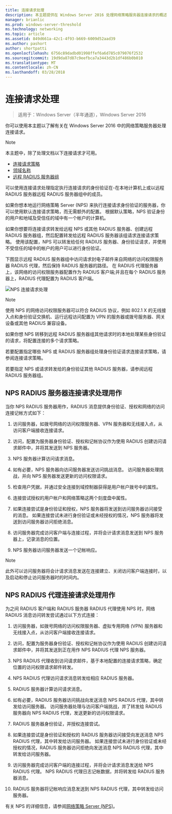 ```yaml
---
title: 连接请求处理
description: 本主题提供在 Windows Server 2016 处理网络策略服务器连接请求的概述。
manager: brianlic
ms.prod: windows-server-threshold
ms.technology: networking
ms.topic: article
ms.assetid: 849d661a-42c1-4f93-b669-6009d52aad39
ms.author: pashort
author: shortpatti
ms.openlocfilehash: 6756c89dadbd01998ffef6a6d785c079076f2532
ms.sourcegitcommit: 19d9da87d87c9eefbca7a3443d2b1df486b0b010
ms.translationtype: MT
ms.contentlocale: zh-CN
ms.lasthandoff: 03/28/2018
---
```

# <a name="connection-request-processing"></a>连接请求处理

>适用于：Windows Server（半年通道），Windows Server 2016

你可以使用本主题以了解有关在 Windows Server 2016 中的网络策略服务器处理连接请求。

>[!NOTE]
>本主题中，除了处理文档以下连接请求才可用。
> - [连接请求策略](nps-crp-crpolicies.md)
> - [领域名称](nps-crp-realm-names.md)
> - [远程 RADIUS 服务器组](nps-crp-rrsg.md)

可以使用连接请求处理指定执行连接请求的身份验证在-在本地计算机上或以远程 RADIUS 服务器远程 RADIUS 服务器组中的成员。 

如果你想本地运行网络策略 Server (NPS) 来执行连接请求身份验证的服务器，你可以使用默认连接请求策略，而无需额外的配置。 根据默认策略，NPS 验证身份的用户和地域及受信任的域中有一个帐户的计算机。

如果你想要将连接请求转发给远程 NPS 或其他 RADIUS 服务器、创建远程 RADIUS 服务器组，然后配置转发给远程 RADIUS 服务器该组请求连接请求策略。 使用该配置，NPS 可以转发给任何 RADIUS 服务器、身份验证请求，并使用不受信任的域中的帐户的用户可以进行身份验证。

下图显示远程 RADIUS 服务器组中访问请求封电子邮件来自网络的访问权限服务器 RADIUS 代理，然后保持 RADIUS 服务器的路径。 在 RADIUS 代理服务器上，该网络的访问权限服务器配置作为 RADIUS 客户端;并且在每个 RADIUS 服务器上，RADIUS 代理配置为 RADIUS 客户端。


![NPS 连接请求处理](../../media/Nps-Connection-Request-Processing/Nps-Connection-Request-Processing.jpg)


>[!NOTE]
>使用 NPS 的网络访问权限服务器可以符合 RADIUS 协议，例如 802.1 X 的无线接入点和身份验证交换机、运行远程访问配置为 VPN 的服务器或拨号服务器、网关设备或其他 RADIUS 兼容设备。

如果你想 NPS 转移到远程 RADIUS 服务器组其他请求时的本地处理某些身份验证的请求，将配置连接的多个请求策略。

若要配置指定哪些 NPS 或 RADIUS 服务器组处理身份验证请求连接请求策略，请参阅连接请求策略。

若要指定 NPS 或请求转发给的身份验证其他 RADIUS 服务器，请参阅远程 RADIUS 服务器组。

## <a name="nps-as-a-radius-server-connection-request-processing"></a>NPS RADIUS 服务器连接请求处理用作

当你 NPS RADIUS 服务器用作，RADIUS 消息提供身份验证、授权和网络的访问连接记帐方式如下：

1. 访问服务器，如拨号网络的访问权限服务器、VPN 服务器和无线接入点，从访问客户端接收连接请求。 

2. 访问，配置为服务器身份验证、授权和记帐协议作为使用 RADIUS 创建访问请求邮件中，并将其发送到 NPS 服务器。 

3. NPS 服务器计算访问请求消息。 

4. 如有必要，NPS 服务器向访问服务器发送访问挑战消息。 访问服务器处理挑战，并向 NPS 服务器发送更新的访问权限请求。 

5. 检查用户凭据，并通过安全连接到域控制器获得是用户帐户拨号中的属性。 

6. 连接尝试授权的用户帐户和网络策略这两个刻度盘中属性。 

7. 如果连接尝试是身份验证和授权，NPS 服务器将发送到访问服务器访问接受的消息。 如果连接尝试未进行身份验证或未经授权的情况，NPS 服务器将发送到访问服务器访问拒绝消息。 

8. 访问服务器完成访问客户端与连接过程，并将会计请求消息发送到 NPS 服务器上，记录消息的位置。 

9. NPS 服务器访问服务器发送一个记帐响应。 

>[!NOTE]
>此外可以访问服务器将会计请求消息发送在连接建立、关闭访问客户端连接时，以及启动和停止访问服务器时的时间内。

## <a name="nps-as-a-radius-proxy-connection-request-processing"></a>NPS RADIUS 代理连接请求处理用作

为之间 RADIUS 客户端和 RADIUS 服务器 RADIUS 代理使用 NPS 时，网络 RADIUS 消息访问转发尝试通过以下方式连接：

1. 访问服务器，如拨号网络的访问权限服务器、虚拟专用网络 (VPN) 服务器和无线接入点，从访问客户端接收连接请求。

2. 访问，配置为服务器身份验证、授权和记帐协议作为使用 RADIUS 创建访问请求邮件中，并将其发送到正在用作 NPS RADIUS 代理 NPS 服务器。

3. NPS RADIUS 代理收到访问请求邮件，基于本地配置的连接请求策略，确定位置的访问权限请求邮件转发。

4. NPS RADIUS 代理访问请求消息转发给相应 RADIUS 服务器。

5. RADIUS 服务器计算访问请求消息。

6. 如有必要，RADIUS 服务器访问挑战向发送消息 NPS RADIUS 代理，其中转发给访问服务器。 访问服务器处理与访问客户端挑战，并了转发给 RADIUS 服务器向 NPS RADIUS 代理，发送更新的访问权限请求。

7. RADIUS 服务器身份验证，并授权连接尝试。

8. 如果连接尝试是身份验证和授权的 RADIUS 服务器访问接受向发送消息 NPS RADIUS 代理，其中转发给访问服务器。 如果连接尝试未进行身份验证或未经授权的情况，RADIUS 服务器访问拒绝向发送消息 NPS RADIUS 代理，其中转发给访问服务器。

9. 访问服务器完成访问客户端的连接过程，并将会计请求消息发送给 NPS RADIUS 代理。 NPS RADIUS 代理日志记帐数据，并将转发给 RADIUS 服务器消息。

10. RADIUS 服务器将记帐响应消息发送到 NPS RADIUS 代理，其中转发给访问服务器。

有关 NPS 的详细信息，请参阅[网络策略 Server (NPS)](nps-top.md)。
